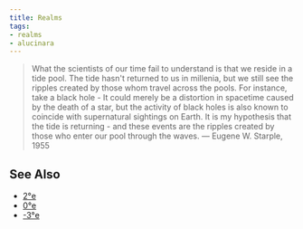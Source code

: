 ```yaml
---
title: Realms
tags:
- realms
- alucinara
---
```


> What the scientists of our time fail to understand is that we reside in a tide pool. The tide hasn't returned to us in millenia, but we still see the ripples created by those whom travel across the pools. For instance, take a black hole - It could merely be a distortion in spacetime caused by the death of a star, but the activity of black holes is also known to coincide with supernatural sightings on Earth. It is my hypothesis that the tide is returning - and these events are the ripples created by those who enter our pool through the waves. ― Eugene W. Starple, 1955 

## See Also
- [2°e](locations/2nd-realm/2nd-realm.md)
- [0°e](locations/0th-realm.md)
- [-3°e](locations/-3rd-realm.md)